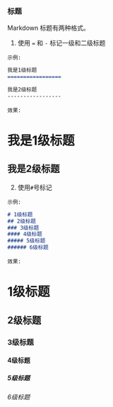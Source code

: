### 标题
Markdown 标题有两种格式。   
1. 使用 `=` 和 `-` 标记一级和二级标题

`示例:`
``` md
我是1级标题
=================

我是2级标题
-----------------
```
`效果:`

我是1级标题
=================

我是2级标题
-----------------
2. 使用`#`号标记

`示例:`
``` md
# 1级标题
## 2级标题
### 3级标题
#### 4级标题
##### 5级标题
###### 6级标题
```
`效果:`

# 1级标题
## 2级标题
### 3级标题
#### 4级标题
##### 5级标题
###### 6级标题